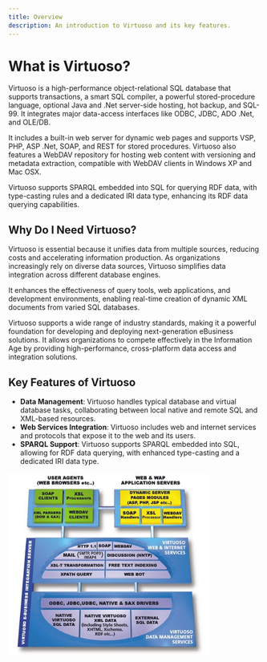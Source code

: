 ```yaml
---
title: Overview
description: An introduction to Virtuoso and its key features.
---
```


# What is Virtuoso?

Virtuoso is a high-performance object-relational SQL database that supports transactions, a smart SQL compiler, a powerful stored-procedure language, optional Java and .Net server-side hosting, hot backup, and SQL-99. It integrates major data-access interfaces like ODBC, JDBC, ADO .Net, and OLE/DB.

It includes a built-in web server for dynamic web pages and supports VSP, PHP, ASP .Net, SOAP, and REST for stored procedures. Virtuoso also features a WebDAV repository for hosting web content with versioning and metadata extraction, compatible with WebDAV clients in Windows XP and Mac OSX.

Virtuoso supports SPARQL embedded into SQL for querying RDF data, with type-casting rules and a dedicated IRI data type, enhancing its RDF data querying capabilities.

## Why Do I Need Virtuoso?

Virtuoso is essential because it unifies data from multiple sources, reducing costs and accelerating information production. As organizations increasingly rely on diverse data sources, Virtuoso simplifies data integration across different database engines. 

It enhances the effectiveness of query tools, web applications, and development environments, enabling real-time creation of dynamic XML documents from varied SQL databases.

Virtuoso supports a wide range of industry standards, making it a powerful foundation for developing and deploying next-generation eBusiness solutions. It allows organizations to compete effectively in the Information Age by providing high-performance, cross-platform data access and integration solutions.

## Key Features of Virtuoso

- **Data Management**: Virtuoso handles typical database and virtual database tasks, collaborating between local native and remote SQL and XML-based resources.
- **Web Services Integration**: Virtuoso includes web and internet services and protocols that expose it to the web and its users.
- **SPARQL Support**: Virtuoso supports SPARQL embedded into SQL, allowing for RDF data querying, with enhanced type-casting and a dedicated IRI data type.
    

![OpenLink Virtuoso Product Architecture](../../../../assets/images/virtuoso-architecture.jpg)